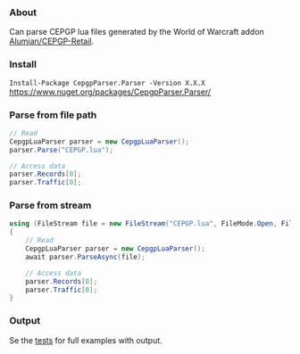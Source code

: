 ### About
Can parse CEPGP lua files generated by the World of Warcraft addon [Alumian/CEPGP-Retail](https://github.com/Alumian/CEPGP-Retail).

### Install
`Install-Package CepgpParser.Parser -Version X.X.X`
https://www.nuget.org/packages/CepgpParser.Parser/


### Parse from file path
``` c#
// Read
CepgpLuaParser parser = new CepgpLuaParser();
parser.Parse("CEPGP.lua");

// Access data
parser.Records[0];
parser.Traffic[0];
```

### Parse from stream
``` c#
using (FileStream file = new FileStream("CEPGP.lua", FileMode.Open, FileAccess.Read))
{
    // Read
    CepgpLuaParser parser = new CepgpLuaParser();
    await parser.ParseAsync(file);

    // Access data
    parser.Records[0];
    parser.Traffic[0];
}
```

### Output
Se the [tests](https://github.com/Andrioden/CEPGP-Parser/blob/master/Parser.Tests/CepgpLuaParserTests.cs) for full examples with output.